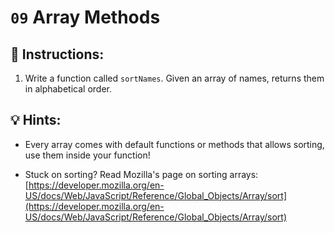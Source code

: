 # `09` Array Methods

## 📝 Instructions:

1. Write a function called `sortNames`. Given an array of names, returns them in alphabetical order.

## 💡 Hints:

+ Every array comes with default functions or methods that allows sorting, use them inside your function!

+ Stuck on sorting? Read Mozilla's page on sorting arrays: [https://developer.mozilla.org/en-US/docs/Web/JavaScript/Reference/Global_Objects/Array/sort](https://developer.mozilla.org/en-US/docs/Web/JavaScript/Reference/Global_Objects/Array/sort)
